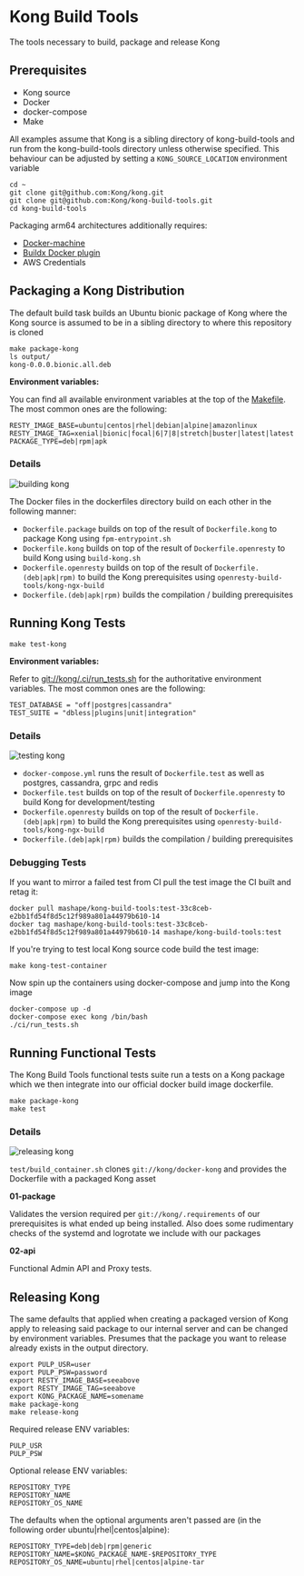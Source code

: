 # Kong Build Tools

The tools necessary to build, package and release Kong

## Prerequisites

- Kong source
- Docker
- docker-compose
- Make

All examples assume that Kong is a sibling directory of kong-build-tools and run from the kong-build-tools directory
unless otherwise specified. This behaviour can be adjusted by setting a `KONG_SOURCE_LOCATION` environment variable
```
cd ~
git clone git@github.com:Kong/kong.git
git clone git@github.com:Kong/kong-build-tools.git
cd kong-build-tools
```

Packaging arm64 architectures additionally requires:

- [Docker-machine](https://github.com/docker/machine)
- [Buildx Docker plugin](https://github.com/docker/buildx)
- AWS Credentials

## Packaging a Kong Distribution

The default build task builds an Ubuntu bionic package of Kong where the Kong source is assumed to be
in a sibling directory to where this repository is cloned

```
make package-kong
ls output/
kong-0.0.0.bionic.all.deb
```

**Environment variables:**

You can find all available environment variables at the top of the [Makefile](https://github.com/Kong/kong-build-tools/blob/master/Makefile).
The most common ones are the following:

```
RESTY_IMAGE_BASE=ubuntu|centos|rhel|debian|alpine|amazonlinux
RESTY_IMAGE_TAG=xenial|bionic|focal|6|7|8|stretch|buster|latest|latest
PACKAGE_TYPE=deb|rpm|apk
```

### Details

![building kong](/docs/Package%20Kong.png?raw=true)

The Docker files in the dockerfiles directory build on each other in the following manner:

- `Dockerfile.package` builds on top of the result of `Dockerfile.kong` to package Kong using `fpm-entrypoint.sh`
- `Dockerfile.kong` builds on top of the result of `Dockerfile.openresty` to build Kong using `build-kong.sh`
- `Dockerfile.openresty` builds on top of the result of `Dockerfile.(deb|apk|rpm)` to build the Kong prerequisites using `openresty-build-tools/kong-ngx-build`
- `Dockerfile.(deb|apk|rpm)` builds the compilation / building prerequisites

## Running Kong Tests

```
make test-kong
```

**Environment variables:**

Refer to [git://kong/.ci/run_tests.sh](https://github.com/Kong/kong/blob/master/.ci/run_tests.sh) for the authoritative environment variables.
The most common ones are the following:

```
TEST_DATABASE = "off|postgres|cassandra"
TEST_SUITE = "dbless|plugins|unit|integration"
```

### Details

![testing kong](/docs/Test%20Kong.png?raw=true)

- `docker-compose.yml` runs the result of `Dockerfile.test` as well as postgres, cassandra, grpc and redis
- `Dockerfile.test` builds on top of the result of `Dockerfile.openresty` to build Kong for development/testing
- `Dockerfile.openresty` builds on top of the result of `Dockerfile.(deb|apk|rpm)` to build the Kong prerequisites using `openresty-build-tools/kong-ngx-build`
- `Dockerfile.(deb|apk|rpm)` builds the compilation / building prerequisites

### Debugging Tests

If you want to mirror a failed test from CI pull the test image the CI built and retag it:

```
docker pull mashape/kong-build-tools:test-33c8ceb-e2bb1fd54f8d5c12f989a801a44979b610-14
docker tag mashape/kong-build-tools:test-33c8ceb-e2bb1fd54f8d5c12f989a801a44979b610-14 mashape/kong-build-tools:test
```

If you're trying to test local Kong source code build the test image:

```
make kong-test-container
```

Now spin up the containers using docker-compose and jump into the Kong image
```
docker-compose up -d
docker-compose exec kong /bin/bash
./ci/run_tests.sh
```

## Running Functional Tests

The Kong Build Tools functional tests suite run a tests on a Kong package which we then integrate
into our official docker build image dockerfile.

```
make package-kong
make test
```

### Details

![releasing kong](/docs/Release%20Kong.png?raw=true)

`test/build_container.sh` clones `git://kong/docker-kong` and provides the Dockerfile with a packaged Kong asset

**01-package**

Validates the version required per `git://kong/.requirements` of our prerequisites is what ended up being installed.
Also does some rudimentary checks of the systemd and logrotate we include with our packages

**02-api**

Functional Admin API and Proxy tests.

## Releasing Kong

The same defaults that applied when creating a packaged version of Kong apply to releasing said package
to our internal server and can be changed by environment variables. Presumes that the package you want to release
already exists in the output directory.

```
export PULP_USR=user
export PULP_PSW=password
export RESTY_IMAGE_BASE=seeabove
export RESTY_IMAGE_TAG=seeabove
export KONG_PACKAGE_NAME=somename
make package-kong
make release-kong
```

Required release ENV variables:
```
PULP_USR
PULP_PSW
```

Optional release ENV variables:
```
REPOSITORY_TYPE
REPOSITORY_NAME
REPOSITORY_OS_NAME
```

The defaults when the optional arguments aren't passed are (in the following order ubuntu|rhel|centos|alpine):
```
REPOSITORY_TYPE=deb|deb|rpm|generic
REPOSITORY_NAME=$KONG_PACKAGE_NAME-$REPOSITORY_TYPE
REPOSITORY_OS_NAME=ubuntu|rhel|centos|alpine-tar
```
